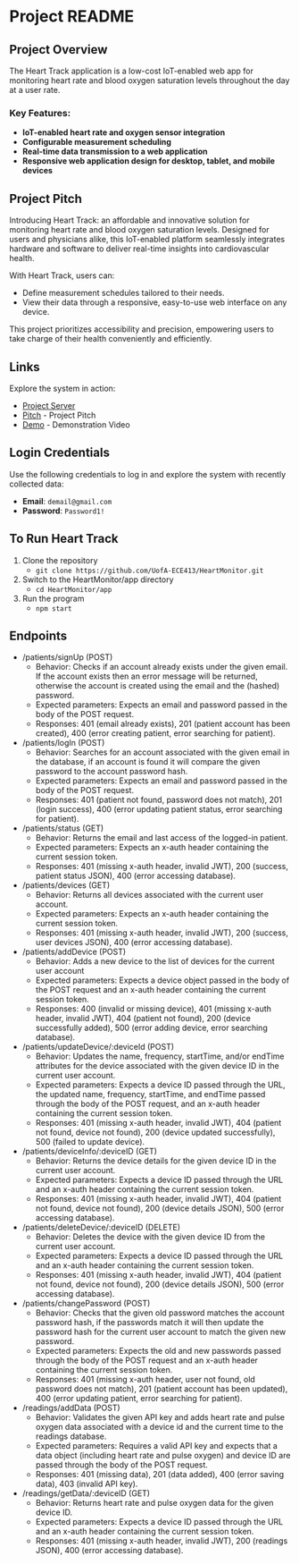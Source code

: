 # Project README

## Project Overview
The Heart Track application is a low-cost IoT-enabled web app for monitoring heart rate and blood oxygen saturation levels throughout the day at a user rate.

### Key Features:
- **IoT-enabled heart rate and oxygen sensor integration**
- **Configurable measurement scheduling**
- **Real-time data transmission to a web application**
- **Responsive web application design for desktop, tablet, and mobile devices**

## Project Pitch
Introducing Heart Track: an affordable and innovative solution for monitoring heart rate and blood oxygen saturation levels. Designed for users and physicians alike, this IoT-enabled platform seamlessly integrates hardware and software to deliver real-time insights into cardiovascular health.

With Heart Track, users can:
- Define measurement schedules tailored to their needs.
- View their data through a responsive, easy-to-use web interface on any device.

This project prioritizes accessibility and precision, empowering users to take charge of their health conveniently and efficiently.

## Links
Explore the system in action:
- [Project Server](http://ec2-3-19-120-243.us-east-2.compute.amazonaws.com:3000)
- [Pitch](https://youtu.be/b3MiENMf4rY) - Project Pitch
- [Demo](https://youtu.be/dJEOM3U_T4M) - Demonstration Video

## Login Credentials
Use the following credentials to log in and explore the system with recently collected data:

- **Email**: `demail@gmail.com`
- **Password**: `Password1!`

## To Run Heart Track
1. Clone the repository
    * ```git clone https://github.com/UofA-ECE413/HeartMonitor.git```
2. Switch to the HeartMonitor/app directory
    * ```cd HeartMonitor/app```
3. Run the program
    * ```npm start```

## Endpoints
- /patients/signUp (POST)
    - Behavior: Checks if an account already exists under the given email. If the account exists then an error message will be returned, otherwise the account is created using the email and the (hashed) password.
    - Expected parameters: Expects an email and password passed in the body of the POST request.
    - Responses: 401 (email already exists), 201 (patient account has been created), 400 (error creating patient, error searching for patient).
- /patients/logIn (POST)
    - Behavior: Searches for an account associated with the given email in the database, if an account is found it will compare the given password to the account password hash.
    - Expected parameters: Expects an email and password passed in the body of the POST request.
    - Responses: 401 (patient not found, password does not match), 201 (login success), 400 (error updating patient status, error searching for patient).
- /patients/status (GET)
    - Behavior: Returns the email and last access of the logged-in patient.
    - Expected parameters: Expects an x-auth header containing the current session token.
    - Responses: 401 (missing x-auth header, invalid JWT), 200 (success, patient status JSON), 400 (error accessing database).
- /patients/devices (GET)
    - Behavior: Returns all devices associated with the current user account.
    - Expected parameters: Expects an x-auth header containing the current session token.
    - Responses: 401 (missing x-auth header, invalid JWT), 200 (success, user devices JSON), 400 (error accessing database).
- /patients/addDevice (POST)
    - Behavior: Adds a new device to the list of devices for the current user account
    - Expected parameters: Expects a device object passed in the body of the POST request and an x-auth header containing the current session token.
    - Responses: 400 (invalid or missing device), 401 (missing x-auth header, invalid JWT), 404 (patient not found), 200 (device successfully added), 500 (error adding device, error searching database).
- /patients/updateDevice/:deviceId (POST)
    - Behavior: Updates the name, frequency, startTime, and/or endTime attributes for the device associated with the given device ID in the current user account.
    - Expected parameters: Expects a device ID passed through the URL, the updated name, frequency, startTime, and endTime passed through the body of the POST request, and an x-auth header containing the current session token.
    - Responses: 401 (missing x-auth header, invalid JWT), 404 (patient not found, device not found), 200 (device updated successfully), 500 (failed to update device).
- /patients/deviceInfo/:deviceID (GET)
    - Behavior: Returns the device details for the given device ID in the current user account.
    - Expected parameters: Expects a device ID passed through the URL and an x-auth header containing the current session token.
    - Responses: 401 (missing x-auth header, invalid JWT), 404 (patient not found, device not found), 200 (device details JSON), 500 (error accessing database).
- /patients/deleteDevice/:deviceID (DELETE)
    - Behavior: Deletes the device with the given device ID from the current user account.
    - Expected parameters: Expects a device ID passed through the URL and an x-auth header containing the current session token.
    - Responses: 401 (missing x-auth header, invalid JWT), 404 (patient not found, device not found), 200 (device details JSON), 500 (error accessing database).
- /patients/changePassword (POST)
    - Behavior: Checks that the given old password matches the account password hash, if the passwords match it will then update the password hash for the current user account to match the given new password.
    - Expected parameters: Expects the old and new passwords passed through the body of the POST request and an x-auth header containing the current session token.
    - Responses: 401 (missing x-auth header, user not found, old password does not match), 201 (patient account has been updated), 400 (error updating patient, error searching for patient).
- /readings/addData (POST)
    - Behavior: Validates the given API key and adds heart rate and pulse oxygen data associated with a device id and the current time to the readings database.
    - Expected parameters: Requires a valid API key and expects that a data object (including heart rate and pulse oxygen) and device ID are passed through the body of the POST request.
    - Responses: 401 (missing data), 201 (data added), 400 (error saving data), 403 (invalid API key).
- /readings/getData/:deviceID (GET)
    - Behavior: Returns heart rate and pulse oxygen data for the given device ID.
    - Expected parameters: Expects a device ID passed through the URL and an x-auth header containing the current session token.
    - Responses: 401 (missing x-auth header, invalid JWT), 200 (readings JSON), 400 (error accessing database).
